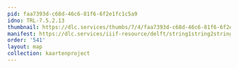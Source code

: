```yaml
---
pid: faa7393d-c68d-46c6-81f6-6f2e1fc1c5a9
idno: TRL-7.5.2.13
thumbnail: https://dlc.services/thumbs/7/4/faa7393d-c68d-46c6-81f6-6f2e1fc1c5a9/full/400,339/0/default.jpg
manifest: https://dlc.services/iiif-resource/delft/string1string2string3/kaartenproject-2007/TRL-7.5.2.13
order: '541'
layout: map
collection: kaartenproject
---
```

